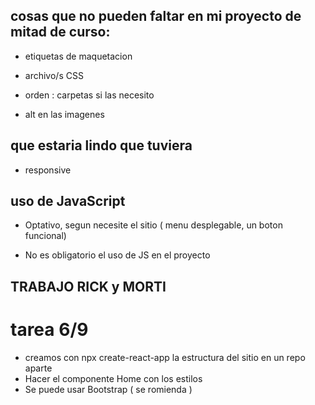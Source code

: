 ## cosas que no pueden faltar en mi proyecto de mitad de curso:

* etiquetas de maquetacion

* archivo/s CSS

* orden : carpetas si las necesito

* alt en las imagenes 

## que estaria lindo que tuviera

* responsive

## uso de JavaScript

* Optativo, segun necesite el sitio ( menu desplegable, un boton funcional)

* No es obligatorio el uso de JS en el proyecto

## TRABAJO RICK y MORTI

# tarea 6/9
* creamos con npx create-react-app la estructura del sitio en un repo aparte
* Hacer el componente Home con los estilos
* Se puede usar Bootstrap ( se romienda )


